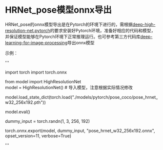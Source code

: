 # HRNet_pose模型onnx导出
HRNet_pose的onnx模型导出是在Pytorch的环境下进行的，需根据[deep-high-resolution-net.pytorch](https://github.com/leoxiaobin/deep-high-resolution-net.pytorch)的要求安装好Pytorch环境，准备好相应的代码和模型，并保证模型能够在Pytorch环境下正常推理运行。也可参考第三方代码库[deep-learning-for-image-processing](https://github.com/WZMIAOMIAO/deep-learning-for-image-processing/tree/master/pytorch_keypoint/HRNet)导出onnx模型

示例：

'''

import torch
import torch.onnx

from model import HighResolutionNet  
model = HighResolutionNet()  # 导入模型，注意根据实际情况修改

model.load_state_dict(torch.load("./models/pytorch/pose_coco/pose_hrnet_w32_256x192.pth"))

model.eval()

dummy_input = torch.randn(1, 3, 256, 192)

torch.onnx.export(model, dummy_input, "pose_hrnet_w32_256x192.onnx", opset_version=11, verbose=True)

'''

